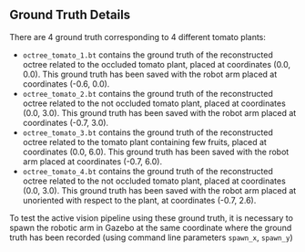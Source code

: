## Ground Truth Details

There are 4 ground truth corresponding to 4 different tomato plants:
- `octree_tomato_1.bt` contains the ground truth of the reconstructed octree related to the occluded tomato plant, placed at coordinates (0.0, 0.0). This ground truth has been saved with the robot arm placed at coordinates (-0.6, 0.0).
- `octree_tomato_2.bt` contains the ground truth of the reconstructed octree related to the not occluded tomato plant, placed at coordinates (0.0, 3.0). This ground truth has been saved with the robot arm placed at coordinates (-0.7, 3.0).
- `octree_tomato_3.bt` contains the ground truth of the reconstructed octree related to the tomato plant containing few fruits, placed at coordinates (0.0, 6.0). This ground truth has been saved with the robot arm placed at coordinates (-0.7, 6.0).
- `octree_tomato_4.bt` contains the ground truth of the reconstructed octree related to the not occluded tomato plant, placed at coordinates (0.0, 3.0). This ground truth has been saved with the robot arm placed at unoriented with respect to the plant, at coordinates (-0.7, 2.6).

To test the active vision pipeline using these ground truth, it is necessary to spawn the robotic arm in Gazebo at the same coordinate where the ground truth has been recorded (using command line parameters `spawn_x`, `spawn_y`)